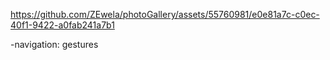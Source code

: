 
https://github.com/ZEwela/photoGallery/assets/55760981/e0e81a7c-c0ec-40f1-9422-a0fab241a7b1



-navigation: gestures
